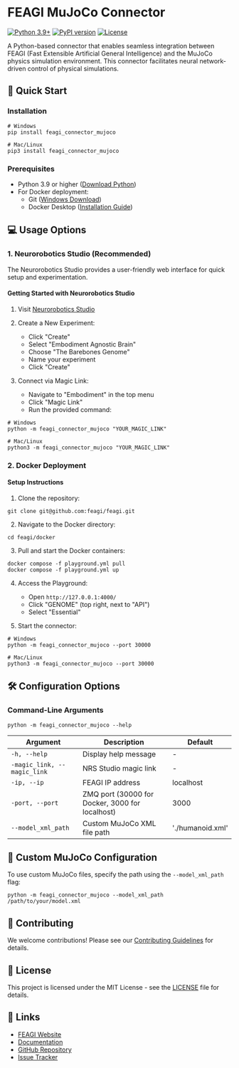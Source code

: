 # FEAGI MuJoCo Connector

[![Python 3.9+](https://img.shields.io/badge/python-3.9+-blue.svg)](https://www.python.org/downloads/)
[![PyPI version](https://badge.fury.io/py/feagi-connector-mujoco.svg)](https://badge.fury.io/py/feagi-connector-mujoco)
[![License](https://img.shields.io/badge/license-Apache%202.0-green.svg)](https://github.com/Neuraville/controllers/blob/14f4f8d6f010f134a48fa40d1e3b25a85a364fe1/LICENSE.txt)

A Python-based connector that enables seamless integration between FEAGI (Fast Extensible Artificial General Intelligence) and the MuJoCo physics simulation environment. This connector facilitates neural network-driven control of physical simulations.

## 🚀 Quick Start

### Installation

```
# Windows
pip install feagi_connector_mujoco

# Mac/Linux
pip3 install feagi_connector_mujoco
```

### Prerequisites

- Python 3.9 or higher ([Download Python](https://www.python.org/downloads/))
- For Docker deployment:
  - Git ([Windows Download](https://gitforwindows.org/))
  - Docker Desktop ([Installation Guide](https://docs.docker.com/get-started/introduction/get-docker-desktop/))

## 💻 Usage Options

### 1. Neurorobotics Studio (Recommended)

The Neurorobotics Studio provides a user-friendly web interface for quick setup and experimentation.

#### Getting Started with Neurorobotics Studio

1. Visit [Neurorobotics Studio](https://neurorobotics.studio/lab)

2. Create a New Experiment:
   - Click "Create"
   - Select "Embodiment Agnostic Brain"
   - Choose "The Barebones Genome"
   - Name your experiment
   - Click "Create"

3. Connect via Magic Link:
   - Navigate to "Embodiment" in the top menu
   - Click "Magic Link"
   - Run the provided command:

```
# Windows
python -m feagi_connector_mujoco "YOUR_MAGIC_LINK"

# Mac/Linux
python3 -m feagi_connector_mujoco "YOUR_MAGIC_LINK"
```

### 2. Docker Deployment

#### Setup Instructions

1. Clone the repository:
```
git clone git@github.com:feagi/feagi.git
```

2. Navigate to the Docker directory:
```
cd feagi/docker
```

3. Pull and start the Docker containers:
```
docker compose -f playground.yml pull
docker compose -f playground.yml up
```

4. Access the Playground:
   - Open `http://127.0.0.1:4000/`
   - Click "GENOME" (top right, next to "API")
   - Select "Essential"

5. Start the connector:
```
# Windows
python -m feagi_connector_mujoco --port 30000

# Mac/Linux
python3 -m feagi_connector_mujoco --port 30000
```

## 🛠️ Configuration Options

### Command-Line Arguments

```
python -m feagi_connector_mujoco --help
```

| Argument | Description | Default |
|----------|-------------|---------|
| `-h, --help` | Display help message | - |
| `-magic_link, --magic_link` | NRS Studio magic link | - |
| `-ip, --ip` | FEAGI IP address | localhost |
| `-port, --port` | ZMQ port (30000 for Docker, 3000 for localhost) | 3000 |
| `--model_xml_path` | Custom MuJoCo XML file path | './humanoid.xml' |

## 🔧 Custom MuJoCo Configuration

To use custom MuJoCo files, specify the path using the `--model_xml_path` flag:

```
python -m feagi_connector_mujoco --model_xml_path /path/to/your/model.xml
```

## 🤝 Contributing

We welcome contributions! Please see our [Contributing Guidelines](CONTRIBUTING.md) for details.

## 📄 License

This project is licensed under the MIT License - see the [LICENSE](LICENSE) file for details.

## 🔗 Links

- [FEAGI Website](https://feagi.org)
- [Documentation](https://docs.feagi.org)
- [GitHub Repository](https://github.com/feagi/feagi)
- [Issue Tracker](https://github.com/feagi/feagi/issues)
